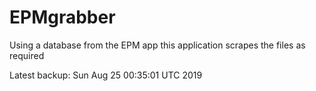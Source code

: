 # EPMgrabber
Using a database from the EPM app this application scrapes the files as required


Latest backup: Sun Aug 25 00:35:01 UTC 2019

